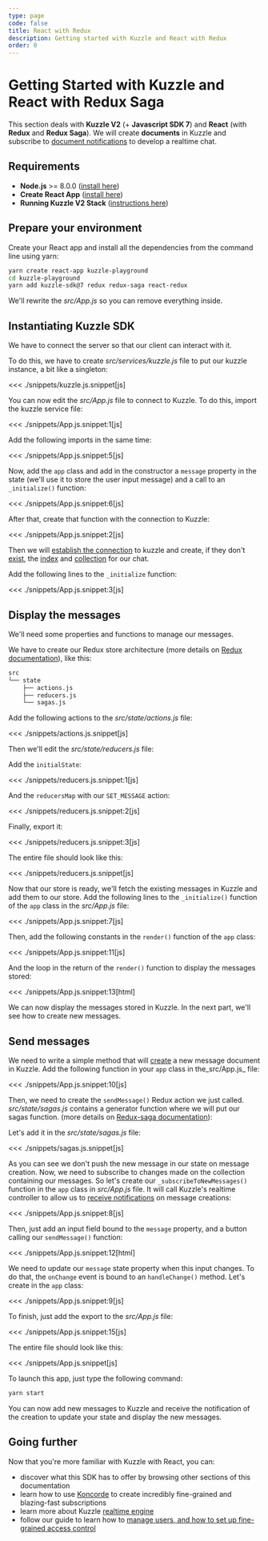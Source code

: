 ```yaml
---
type: page
code: false
title: React with Redux
description: Getting started with Kuzzle and React with Redux
order: 0
---
```



# Getting Started with Kuzzle and React with Redux Saga

This section deals with **Kuzzle V2** (+ **Javascript SDK 7**) and **React** (with **Redux** and **Redux Saga**). We will create **documents** in Kuzzle and subscribe to [document notifications](/sdk/js/7/essentials/realtime-notifications/#document-messages) to develop a realtime chat.

## Requirements

- **Node.js** >= 8.0.0 ([install here](https://nodejs.org/en/download/))
- **Create React App** ([install here](https://github.com/facebook/create-react-app))
- **Running Kuzzle V2 Stack** ([instructions here](/core/2/guides/getting-started/running-kuzzle))

## Prepare your environment

Create your React app and install all the dependencies from the command line using yarn:

```bash
yarn create react-app kuzzle-playground
cd kuzzle-playground
yarn add kuzzle-sdk@7 redux redux-saga react-redux
```

We'll rewrite the _src/App.js_ so you can remove everything inside.

## Instantiating Kuzzle SDK

We have to connect the server so that our client can interact with it.

To do this, we have to create _src/services/kuzzle.js_ file to put our kuzzle instance, a bit like a singleton:

<<< ./snippets/kuzzle.js.snippet[js]

You can now edit the _src/App.js_ file to connect to Kuzzle.
To do this, import the kuzzle service file:

<<< ./snippets/App.js.snippet:1[js]

Add the following imports in the same time:

<<< ./snippets/App.js.snippet:5[js]

Now, add the `app` class and add in the constructor a `message` property in the state (we'll use it to store the user input message) and a call to an `_initialize()` function: 

<<< ./snippets/App.js.snippet:6[js]

After that, create that function with the connection to Kuzzle:

<<< ./snippets/App.js.snippet:2[js]

Then we will [establish the connection](/sdk/js/7/core-classes/kuzzle/connect) to kuzzle and create, if they don't [exist](/sdk/js/7/controllers/index/exists), the [index](/sdk/js/7/controllers/index/create) and [collection](/sdk/js/7/controllers/collection/create) for our chat. 

Add the following lines to the `_initialize` function:

<<< ./snippets/App.js.snippet:3[js]

## Display the messages

We'll need some properties and functions to manage our messages.

We have to create our Redux store architecture (more details on [Redux documentation](https://redux.js.org/introduction/getting-started)), like this:


```bash
src
└── state
    ├── actions.js
    ├── reducers.js
    └── sagas.js
```


Add the following actions to the _src/state/actions.js_ file:

<<< ./snippets/actions.js.snippet[js]

Then we'll edit the _src/state/reducers.js_ file:

Add the `initialState`:

<<< ./snippets/reducers.js.snippet:1[js]

And the `reducersMap` with our `SET_MESSAGE` action:

<<< ./snippets/reducers.js.snippet:2[js]

Finally, export it: 

<<< ./snippets/reducers.js.snippet:3[js]

The entire file should look like this:

<<< ./snippets/reducers.js.snippet[js]

Now that our store is ready, we'll fetch the existing messages in Kuzzle and add them to our store.
Add the following lines to the `_initialize()` function of the `app` class in the _src/App.js_ file:

<<< ./snippets/App.js.snippet:7[js]

Then, add the following constants in the `render()` function of the `app` class:

<<< ./snippets/App.js.snippet:11[js]

And the loop in the return of the `render()` function to display the messages stored:

<<< ./snippets/App.js.snippet:13[html]


We can now display the messages stored in Kuzzle. In the next part, we'll see how to create new messages.

## Send messages

We need to write a simple method that will [create](/sdk/js/7/controllers/document/create) a new message document in Kuzzle.
Add the following function in your `app` class in the_src/App.js_ file:

<<< ./snippets/App.js.snippet:10[js]

Then, we need to create the `sendMessage()` Redux action we just called.
_src/state/sagas.js_ contains a generator function where we will put our sagas function. (more details on [Redux-saga documentation](https://redux-saga.js.org/)):

Let's add it in the _src/state/sagas.js_ file:

<<< ./snippets/sagas.js.snippet[js]

As you can see we don't push the new message in our state on message creation.
Now, we need to subscribe to changes made on the collection containing our messages.
So let's create our `_subscribeToNewMessages()` function in the `app` class in _src/App.js_ file. It will call Kuzzle's realtime controller to allow us to [receive notifications](/sdk/js/7/controllers/realtime/subscribe) on message creations:

<<< ./snippets/App.js.snippet:8[js]

Then, just add an input field bound to the `message` property, and a button calling our `sendMessage()` function:

<<< ./snippets/App.js.snippet:12[html]

We need to update our `message` state property when this input changes. To do that, the `onChange` event is bound to an `handleChange()` method.
Let's create in the `app` class:

<<< ./snippets/App.js.snippet:9[js]

To finish, just add the export to the _src/App.js_ file:

<<< ./snippets/App.js.snippet:15[js]

The entire file should look like this:

<<< ./snippets/App.js.snippet[js]

To launch this app, just type the following command:

```bash
yarn start
```

You can now add new messages to Kuzzle and receive the notification of the creation to update your state and display the new messages.

## Going further

Now that you're more familiar with Kuzzle with React, you can:

- discover what this SDK has to offer by browsing other sections of this documentation
- learn how to use [Koncorde](/core/2/guides/cookbooks/realtime-api/introduction) to create incredibly fine-grained and blazing-fast subscriptions
- learn more about Kuzzle [realtime engine](/core/2/guides/essentials/real-time)
- follow our guide to learn how to [manage users, and how to set up fine-grained access control](/core/2/guides/essentials/security)
